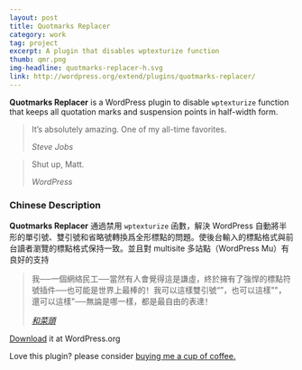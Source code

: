 ```yaml
---
layout: post
title: Quotmarks Replacer
category: work
tag: project
excerpt: A plugin that disables wptexturize function
thumb: qmr.png
img-headline: quotmarks-replacer-h.svg
link: http://wordpress.org/extend/plugins/quotmarks-replacer/
---
```


<div class=txt>
  <p><strong>Quotmarks Replacer</strong> is a WordPress plugin to disable <code>wptexturize</code> function that keeps all quotation marks and suspension points in half-width form.</p>

  <blockquote cite="http://www.apple.com/stevejobs/">
    <p>It’s absolutely amazing. One of my all-time favorites.</p>
    <footer>
      <cite>Steve Jobs</cite>
    </footer>
  </blockquote>

  <blockquote cite="http://wordpress.org/">
    <p>Shut up, Matt.</p>
    <footer>
      <cite>WordPress</cite>
    </footer>
  </blockquote>

  <h3>Chinese Description</h3>

  <p lang=zh><strong>Quotmarks Replacer</strong> 通過禁用 <code>wptexturize</code> 函數，解決 WordPress 自動將半形的單引號、雙引號和省略號轉換爲全形標點的問題。使後台輸入的標點格式與前台讀者瀏覽的標點格式保持一致。並且對 multisite 多站點（WordPress Mu）有良好的支持</p>

  <blockquote cite="http://www.hecaitou.net/?p=64">
    <p lang=zh>我──一個網絡民工──當然有人會覺得這是謙虛，終於擁有了強悍的標點符號插件──也可能是世界上最棒的！我可以這樣雙引號“”，也可以這樣""，還可以這樣"──無論是哪一樣，都是最自由的表達！</p>
    <footer>
      <cite><a href="http://www.hecaitou.com/blogs/hecaitou/archives/119925.aspx">和菜頭</a></cite>
    </footer>
  </blockquote>

  <p class=download><a href="http://wordpress.org/extend/plugins/quotmarks-replacer/">Download</a> it at WordPress.org</p>

  <p class=store>Love this plugin? please consider <a href="{{ site.data.var.donate }}">buying me a cup of coffee.</a></p>
</div>